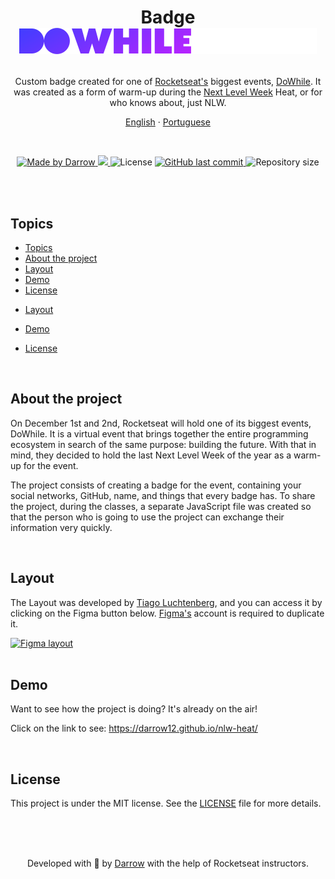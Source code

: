 <h1 align="center">
  
  <span>Badge</span> <img alt="DoWhile Logo" title="DoWhile Logo" src="https://raw.githubusercontent.com/darrow12/nlw-heat/a92b72ca8eb8a8554493760d9561610447661b56/images/dowhile-logo.svg" />
</h1>

<p align="center">
Custom badge created for one of <a href="https://www.rocketseat.com.br">Rocketseat's</a> biggest events, <a href="https://dowhile.io/inscricao">DoWhile</a>. It was created as a form of warm-up during the <a href="https://nextlevelweek.com">Next Level Week</a> Heat, or for who knows about, just NLW.</p>


<p align="center">
  <a href="README.md">English</a>
  ·
  <a href="README-pt.md">Portuguese</a>
</p>

<br>

<p align="center">

  <a href="https://github.com/darrow12">
    <img src="https://img.shields.io/static/v1?label=Made by&message=Darrow&color=5965e0&labelColor=000000&style=<STYLE>&logo=github" alt="Made by Darrow" title="Made by Darrow">
  </a>

  <a aria-label="NLW Heat" href="https://nextlevelweek.com/">
    <img src="https://img.shields.io/badge/NLW-Heat-8257E5?&color=5965e0&labelColor=000000"></img>
  </a>

  <img src="https://img.shields.io/static/v1?label=License&message=MIT&color=5965e0&labelColor=000000&style=<STYLE>&logo=" alt="License" title="License">

  <a href="https://github.com/darrow12/nlw-heat/commits/main">
    <img alt="GitHub last commit" src="https://img.shields.io/github/last-commit/darrow12/nlw-heat?label=Last commit&color=5965e0&labelColor=000000">
  </a>

  <img alt="Repository size" src="https://img.shields.io/github/repo-size/darrow12/nlw-heat?label=Repository size&color=5965e0&labelColor=000000">
</p>

<br>
<br>

## Topics

- [Topics](#topics)
- [About the project](#about-the-project)
- [Layout](#layout)
- [Demo](#demo)
- [License](#license)

* [Layout](#layout)

* [Demo](#demo)

* [License](#license)


<br>

## About the project

On December 1st and 2nd, Rocketseat will hold one of its biggest events, DoWhile. It is a virtual event that brings together the entire programming ecosystem in search of the same purpose: building the future. With that in mind, they decided to hold the last Next Level Week of the year as a warm-up for the event.

The project consists of creating a badge for the event, containing your social networks, GitHub, name, and things that every badge has. To share the project, during the classes, a separate JavaScript file was created so that the person who is going to use the project can exchange their information very quickly.

<br>

## Layout

The Layout was developed by <a href="https://www.instagram.com/tiagoluchtenberg/">Tiago Luchtenberg</a>, and you can access it by clicking on the Figma button below. <a href="https://www.figma.com/">Figma's</a> account is required to duplicate it.

<a href="https://www.figma.com/community/file/1031698737363668691/%5BNLW-Heat---Mission:-Origin%5D-DoWhile2021">
  <img alt="Figma layout" src="https://img.shields.io/badge/figma%20-%236E40C9.svg?color=000000&style=for-the-badge&logo=figma&logoColor=dark-orange"/>
</a>

<br>
<br>

## Demo

Want to see how the project is doing? It's already on the air!

Click on the link to see: https://darrow12.github.io/nlw-heat/

<br>

## License

This project is under the MIT license. See the <a href="https://github.com/darrow12/nlw-heat/blob/main/LICENSE">LICENSE</a> file for more details.

<br>
<br>
<br>


<p align="center">Developed with 💜 by <a href="https://github.com/Darrooooow">Darrow</a> with the help of Rocketseat instructors.</p>